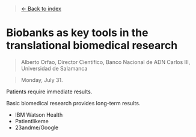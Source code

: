 > [<- Back to index](README.md)

# Biobanks as key tools in the translational biomedical research

> Alberto Orfao, Director Científico, Banco Nacional de ADN Carlos III, Universidad de Salamanca

> Monday, July 31.

Patients require immediate results.

Basic biomedical research provides long-term results.

- IBM Watson Health
- Patientlikeme
- 23andme/Google
